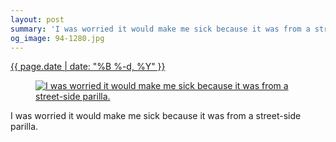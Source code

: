 ```yaml
---
layout: post
summary: 'I was worried it would make me sick because it was from a street-side parilla.'
og_image: 94-1280.jpg
---
```


<div class="post">
 <time>
  <a href="/94">
   {{ page.date | date: "%B %-d, %Y" }}
  </a>
 </time>
 <a href="/94">
  <figure data-taken="10/17/2013">
   <img alt="I was worried it would make me sick because it was from a street-side parilla." sizes="(min-width: 700px) 50vw, calc(100vw - 2rem)" src="{{ site.assets_url }}/94-640.jpg" srcset="{{ site.assets_url }}/94-1280.jpg 1280w, {{ site.assets_url }}/94-960.jpg 960w, {{ site.assets_url }}/94-640.jpg 640w, {{ site.assets_url }}/94-320.jpg 320w"/>
  </figure>
 </a>
 <span>
  I was worried it would make me sick because it was from a street-side parilla.
 </span>
</div>
